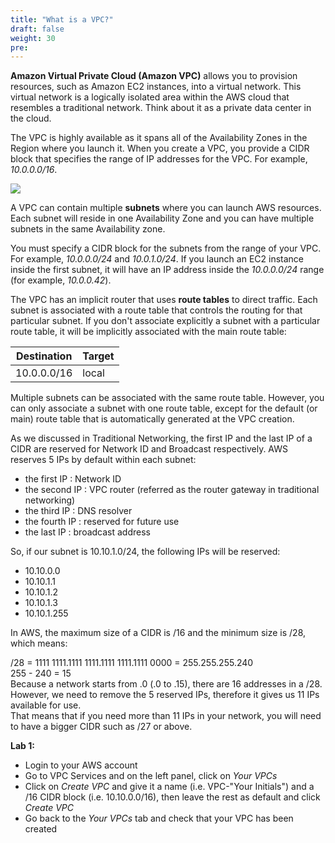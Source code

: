 ```yaml
---
title: "What is a VPC?"
draft: false
weight: 30
pre: 
---
```


**Amazon Virtual Private Cloud (Amazon VPC)** allows you to provision resources, such as Amazon EC2 instances, into a virtual network. This virtual network is a logically isolated area within the AWS cloud that resembles a traditional network. Think about it as a private data center in the cloud.

The VPC is highly available as it spans all of the Availability Zones in the Region where you launch it. When you create a VPC, you provide a CIDR block that specifies the range of IP addresses for the VPC. For example, _10.0.0.0/16_.

<img src='/images/vpc-diagram.png'>

A VPC can contain multiple **subnets** where you can launch AWS resources. Each subnet will reside in one Availability Zone and you can have multiple subnets in the same Availability zone. 

You must specify a CIDR block for the subnets from the range of your VPC. For example, _10.0.0.0/24_ and _10.0.1.0/24_. If you launch an EC2 instance inside the first subnet, it will have an IP address inside the _10.0.0.0/24_ range (for example, _10.0.0.42_). 

The VPC has an implicit router that uses **route tables** to direct traffic. Each subnet is associated with a route table that controls the routing for that particular subnet. If you don't associate explicitly a subnet with a particular route table, it will be implicitly associated with the main route table:

Destination | Target
--- | ---
10.0.0.0/16 | local

Multiple subnets can be associated with the same route table. However, you can only associate a subnet with one route table, except for the default (or main) route table that is automatically generated at the VPC creation.

As we discussed in Traditional Networking, the first IP and the last IP of a CIDR are reserved for Network ID and Broadcast respectively.
AWS reserves 5 IPs by default within each subnet:
- the first IP : Network ID
- the second IP : VPC router (referred as the router gateway in traditional networking)
- the third IP : DNS resolver
- the fourth IP : reserved for future use
- the last IP : broadcast address

So, if our subnet is 10.10.1.0/24, the following IPs will be reserved:
- 10.10.0.0
- 10.10.1.1
- 10.10.1.2
- 10.10.1.3
- 10.10.1.255

In AWS, the maximum size of a CIDR is /16 and the minimum size is /28, which means:

<p>/28 = 1111 1111.1111 1111.1111 1111.1111 0000 = 255.255.255.240<br>
255 - 240 = 15<br>
Because a network starts from .0 (.0 to .15), there are 16 addresses in a /28. However, we need to remove the 5 reserved IPs, therefore it gives us 11 IPs available for use. <br>
That means that if you need more than 11 IPs in your network, you will need to have a bigger CIDR such as /27 or above.</p>


**Lab 1:**

- Login to your AWS account
- Go to VPC Services and on the left panel, click on *Your VPCs*
- Click on *Create VPC* and give it a name (i.e. VPC-"Your Initials") and a /16 CIDR block (i.e. 10.10.0.0/16), then leave the rest as default and click *Create VPC*
- Go back to the *Your VPCs* tab and check that your VPC has been created

